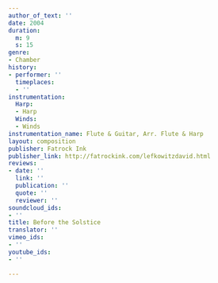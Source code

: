 ```yaml
---
author_of_text: ''
date: 2004
duration:
  m: 9
  s: 15
genre:
- Chamber
history:
- performer: ''
  timeplaces:
  - ''
instrumentation:
  Harp:
  - Harp
  Winds:
  - Winds
instrumentation_name: Flute & Guitar, Arr. Flute & Harp
layout: composition
publisher: Fatrock Ink
publisher_link: http://fatrockink.com/lefkowitzdavid.html
reviews:
- date: ''
  link: ''
  publication: ''
  quote: ''
  reviewer: ''
soundcloud_ids:
- ''
title: Before the Solstice
translator: ''
vimeo_ids:
- ''
youtube_ids:
- ''

---
```

